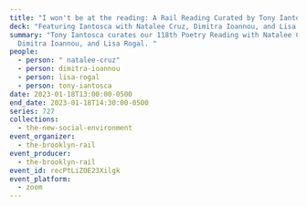 ```yaml
---
title: "I won't be at the reading: A Rail Reading Curated by Tony Iantosca"
deck: "Featuring Iantosca with Natalee Cruz, Dimitra Ioannou, and Lisa Rogal "
summary: "Tony Iantosca curates our 118th Poetry Reading with Natalee Cruz,
  Dimitra Ioannou, and Lisa Rogal. "
people:
  - person: " natalee-cruz"
  - person: dimitra-ioannou
  - person: lisa-rogal
  - person: tony-iantosca
date: 2023-01-18T13:00:00-0500
end_date: 2023-01-18T14:30:00-0500
series: 727
collections:
  - the-new-social-environment
event_organizer:
  - the-brooklyn-rail
event_producer:
  - the-brooklyn-rail
event_id: recPtLiZOE23Xilgk
event_platform:
  - zoom
---
```

